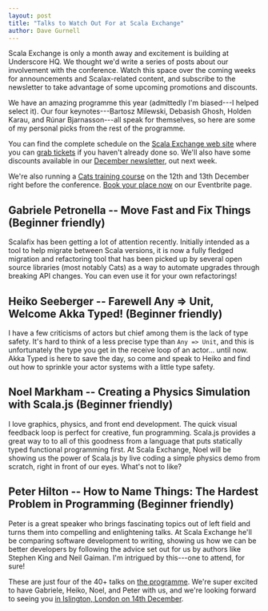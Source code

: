 ```yaml
---
layout: post
title: "Talks to Watch Out For at Scala Exchange"
author: Dave Gurnell
---
```


Scala Exchange is only a month away and excitement is building at Underscore HQ. We thought we'd write a series of posts about our involvement with the conference. Watch this space over the coming weeks for announcements and Scalax-related content, and subscribe to the newsletter to take advantage of some upcoming promotions and discounts.

<!-- break -->

We have an amazing programme this year (admittedly I'm biased---I helped select it). Our four keynotes---Bartosz Milewski, Debasish Ghosh, Holden Karau, and Rúnar Bjarnasson---all speak for themselves, so here are some of my personal picks from the rest of the programme.

You can find the complete schedule on the [Scala Exchange web site][link-programme] where you can [grab tickets][link-scalax] if you haven't already done so. We'll also have some discounts available in our [December newsletter][link-newsletter], out next week.

We're also running a [Cats training course][link-advanced-scala-event] on the 12th and 13th December right before the conference. [Book your place now][link-advanced-scala-eventbrite] on our Eventbrite page.

## Gabriele Petronella -- Move Fast and Fix Things (Beginner friendly)

Scalafix has been getting a lot of attention recently. Initially intended as a tool to help migrate between Scala versions, it is now a fully fledged migration and refactoring tool that has been picked up by several open source libraries (most notably Cats) as a way to automate upgrades through breaking API changes. You can even use it for your own refactorings!

## Heiko Seeberger -- Farewell Any => Unit, Welcome Akka Typed! (Beginner friendly)

I have a few criticisms of actors but chief among them is the lack of type safety. It's hard to think of a less precise type than `Any => Unit`, and this is unfortunately the type you get in the receive loop of an actor... until now. Akka Typed is here to save the day, so come and speak to Heiko and find out how to sprinkle your actor systems with a little type safety.

## Noel Markham -- Creating a Physics Simulation with Scala.js (Beginner friendly)

I love graphics, physics, and front end development. The quick visual feedback loop is perfect for creative, fun programming. Scala.js provides a great way to to all of this goodness from a language that puts statically typed functional programming first. At Scala Exchange, Noel will be showing us the power of Scala.js by live coding a simple physics demo from scratch, right in front of our eyes. What's not to like?

## Peter Hilton -- How to Name Things: The Hardest Problem in Programming (Beginner friendly)

Peter is a great speaker who brings fascinating topics out of left field and turns them into compelling and enlightening talks. At Scala Exchange he'll be comparing software development to writing, showing us how we can be better developers by following the advice set out for us by authors like Stephen King and Neil Gaiman. I'm intrigued by this---one to attend, for sure!

These are just four of the 40+ talks on [the programme][link-programme]. We're super excited to have Gabriele, Heiko, Noel, and Peter with us, and we're looking forward to seeing you [in Islington, London on 14th December][link-scalax].

[link-scalax]: http://scala-exchange.com
[link-programme]: https://skillsmatter.com/conferences/8784-scala-exchange-2017#program
[link-newsletter]: https://underscore.io/blog/newsletters/
[link-advanced-scala-event]: /events/2017-12-12-advanced-scala/
[link-advanced-scala-eventbrite]: https://www.eventbrite.com/e/advanced-scala-with-cats-public-course-tickets-37809147177
